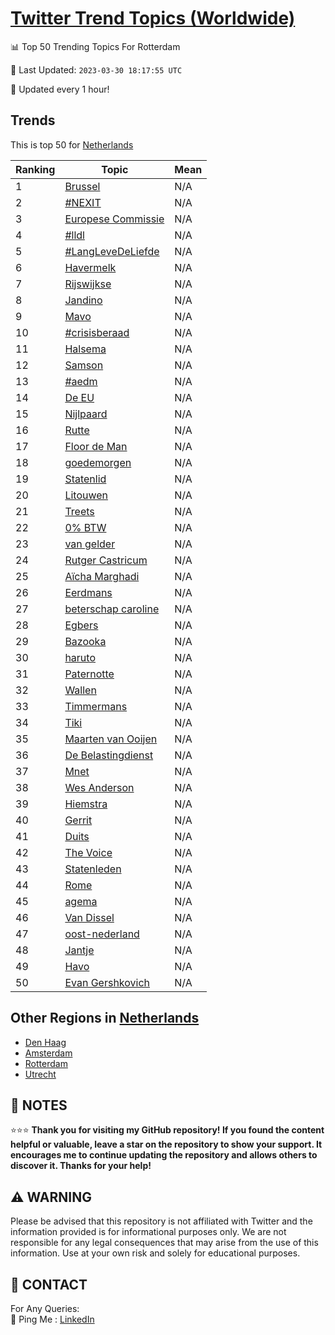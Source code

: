 [Twitter Trend Topics (Worldwide)](https://github.com/ErcinDedeoglu/Twitter-Trend-Topics)
==========


📊 Top 50 Trending Topics For Rotterdam

📆 Last Updated: `2023-03-30 18:17:55 UTC`

🔧 Updated every 1 hour!


## Trends

This is top 50 for [Netherlands](</Netherlands>)

| Ranking | Topic | Mean |
| ------- | ------------ | ------------ |
| 1 | [Brussel](http://twitter.com/search?q=Brussel) | N/A |
| 2 | [#NEXIT](http://twitter.com/search?q=%23NEXIT) | N/A |
| 3 | [Europese Commissie](http://twitter.com/search?q=Europese+Commissie) | N/A |
| 4 | [#lldl](http://twitter.com/search?q=%23lldl) | N/A |
| 5 | [#LangLeveDeLiefde](http://twitter.com/search?q=%23LangLeveDeLiefde) | N/A |
| 6 | [Havermelk](http://twitter.com/search?q=Havermelk) | N/A |
| 7 | [Rijswijkse](http://twitter.com/search?q=Rijswijkse) | N/A |
| 8 | [Jandino](http://twitter.com/search?q=Jandino) | N/A |
| 9 | [Mavo](http://twitter.com/search?q=Mavo) | N/A |
| 10 | [#crisisberaad](http://twitter.com/search?q=%23crisisberaad) | N/A |
| 11 | [Halsema](http://twitter.com/search?q=Halsema) | N/A |
| 12 | [Samson](http://twitter.com/search?q=Samson) | N/A |
| 13 | [#aedm](http://twitter.com/search?q=%23aedm) | N/A |
| 14 | [De EU](http://twitter.com/search?q=De+EU) | N/A |
| 15 | [Nijlpaard](http://twitter.com/search?q=Nijlpaard) | N/A |
| 16 | [Rutte](http://twitter.com/search?q=Rutte) | N/A |
| 17 | [Floor de Man](http://twitter.com/search?q=Floor+de+Man) | N/A |
| 18 | [goedemorgen](http://twitter.com/search?q=goedemorgen) | N/A |
| 19 | [Statenlid](http://twitter.com/search?q=Statenlid) | N/A |
| 20 | [Litouwen](http://twitter.com/search?q=Litouwen) | N/A |
| 21 | [Treets](http://twitter.com/search?q=Treets) | N/A |
| 22 | [0% BTW](http://twitter.com/search?q=0%25+BTW) | N/A |
| 23 | [van gelder](http://twitter.com/search?q=van+gelder) | N/A |
| 24 | [Rutger Castricum](http://twitter.com/search?q=Rutger+Castricum) | N/A |
| 25 | [Aïcha Marghadi](http://twitter.com/search?q=A%c3%afcha+Marghadi) | N/A |
| 26 | [Eerdmans](http://twitter.com/search?q=Eerdmans) | N/A |
| 27 | [beterschap caroline](http://twitter.com/search?q=beterschap+caroline) | N/A |
| 28 | [Egbers](http://twitter.com/search?q=Egbers) | N/A |
| 29 | [Bazooka](http://twitter.com/search?q=Bazooka) | N/A |
| 30 | [haruto](http://twitter.com/search?q=haruto) | N/A |
| 31 | [Paternotte](http://twitter.com/search?q=Paternotte) | N/A |
| 32 | [Wallen](http://twitter.com/search?q=Wallen) | N/A |
| 33 | [Timmermans](http://twitter.com/search?q=Timmermans) | N/A |
| 34 | [Tiki](http://twitter.com/search?q=Tiki) | N/A |
| 35 | [Maarten van Ooijen](http://twitter.com/search?q=Maarten+van+Ooijen) | N/A |
| 36 | [De Belastingdienst](http://twitter.com/search?q=De+Belastingdienst) | N/A |
| 37 | [Mnet](http://twitter.com/search?q=Mnet) | N/A |
| 38 | [Wes Anderson](http://twitter.com/search?q=Wes+Anderson) | N/A |
| 39 | [Hiemstra](http://twitter.com/search?q=Hiemstra) | N/A |
| 40 | [Gerrit](http://twitter.com/search?q=Gerrit) | N/A |
| 41 | [Duits](http://twitter.com/search?q=Duits) | N/A |
| 42 | [The Voice](http://twitter.com/search?q=The+Voice) | N/A |
| 43 | [Statenleden](http://twitter.com/search?q=Statenleden) | N/A |
| 44 | [Rome](http://twitter.com/search?q=Rome) | N/A |
| 45 | [agema](http://twitter.com/search?q=agema) | N/A |
| 46 | [Van Dissel](http://twitter.com/search?q=Van+Dissel) | N/A |
| 47 | [oost-nederland](http://twitter.com/search?q=oost-nederland) | N/A |
| 48 | [Jantje](http://twitter.com/search?q=Jantje) | N/A |
| 49 | [Havo](http://twitter.com/search?q=Havo) | N/A |
| 50 | [Evan Gershkovich](http://twitter.com/search?q=Evan+Gershkovich) | N/A |



## Other Regions in [Netherlands](</Netherlands>)

* [Den Haag](</Netherlands/Den Haag.md>)
* [Amsterdam](</Netherlands/Amsterdam.md>)
* [Rotterdam](</Netherlands/Rotterdam.md>)
* [Utrecht](</Netherlands/Utrecht.md>)



## 📝 NOTES

⭐⭐⭐ **Thank you for visiting my GitHub repository! If you found the content helpful or valuable, leave a star on the repository to show your support. It encourages me to continue updating the repository and allows others to discover it. Thanks for your help!**


## ⚠️ WARNING

Please be advised that this repository is not affiliated with Twitter and the information provided is for informational purposes only. We are not responsible for any legal consequences that may arise from the use of this information. Use at your own risk and solely for educational purposes.


## 📨 CONTACT

 For Any Queries:  
            🏓 Ping Me : [LinkedIn](https://www.linkedin.com/in/ercindedeoglu/)
